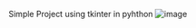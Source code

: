Simple Project using tkinter in pyhthon
![image](https://github.com/RenzoEmamnuel/Shop.py/assets/143341990/982c59e6-019a-431f-b4de-16a49c9dc693)

